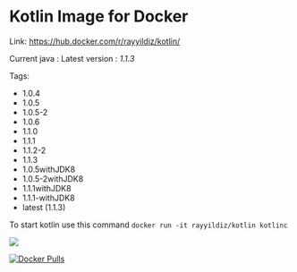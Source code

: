 Kotlin Image for Docker
===

Link: https://hub.docker.com/r/rayyildiz/kotlin/

Current java : Latest version : *1.1.3*

Tags:
* 1.0.4
* 1.0.5
* 1.0.5-2
* 1.0.6
* 1.1.0
* 1.1.1
* 1.1.2-2
* 1.1.3
* 1.0.5withJDK8
* 1.0.5-2withJDK8
* 1.1.1withJDK8
* 1.1.1-withJDK8
* latest (1.1.3)


To start kotlin use this command ```docker run -it rayyildiz/kotlin kotlinc``` 

[![](https://images.microbadger.com/badges/image/rayyildiz/kotlin.svg)](https://microbadger.com/images/rayyildiz/kotlin "Get your own image badge on microbadger.com")


[![Docker Pulls](https://img.shields.io/docker/pulls/rayyildiz/kotlin.svg)](https://hub.docker.com/r/rayyildiz/kotlin/)
